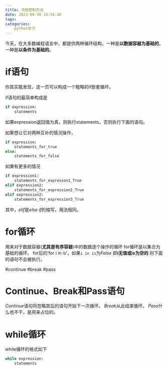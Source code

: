 ```yaml
---
title: 流程控制方法
date: 2023-08-30 15:54:46
tags:
categories:
	python学习
---
```

今天，在大多数编程语言中，都提供两种循环结构，一种是**以数据容器为基础的**，一种是**以条件为基础的**。
<!--more-->


**if语句**
==
你其实能发现，这一页可以构成一个粗略的if嵌套循环。

if语句的最简单构成是
```Python
if expression:
	statements
```
如果expression返回值为真，则执行statements，否则执行下面的语句。

如果想让它对两种互补的情况操作，
```Python
if expression:
	statements_for_true
else:
	statements_for_false
```
如果有更多的情况
```Python
if expression1:
	statements_for_expresson1_True
elif expression2:
	statements_for_expression2_True
elif expression2:
	statements_for_expression3_True
```
其中，*elif*是*else if*的缩写，用法相同。



**for循环**
==
用来对于数据容器(**尤其是有序容器**)中的数据逐个操作的循环
for循环是以集合为基础的循环。
for后的‘for i in is’，如果`i in is`为*False*
即**i无值或is为空的**
则下面的语句不会被执行。

#continue #break #pass

Continue、Break和Pass语句
==
*Continue*语句将忽略其后的语句开始下一次循环。
*Break*从此结束循环。
*Pass*什么也不干，是用来占位的。


while循环
==
while循环的格式如下
```Python
while expression:
	statements
```

